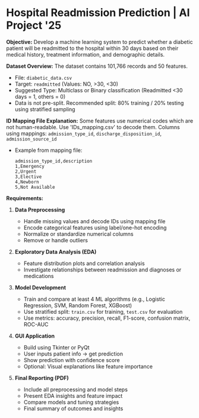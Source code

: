 # Hospital Readmission Prediction | AI Project '25

**Objective:**
Develop a machine learning system to predict whether a diabetic patient will be readmitted to the hospital within 30 days based on their medical history, treatment information, and demographic details.

**Dataset Overview:**
The dataset contains 101,766 records and 50 features.
* File: `diabetic_data.csv`
* Target: `readmitted` (Values: NO, >30, <30)
* Suggested Type: Multiclass or Binary classification (Readmitted <30 days = 1, others = 0)
* Data is not pre-split. Recommended split: 80% training / 20% testing using stratified sampling

**ID Mapping File Explanation:**
Some features use numerical codes which are not human-readable. Use 'IDs_mapping.csv' to decode them.
Columns using mappings: `admission_type_id`, `discharge_disposition_id`, `admission_source_id`
* Example from mapping file:
    ```
    admission_type_id,description
    1,Emergency
    2,Urgent
    3,Elective
    4,Newborn
    5,Not Available
    ```

**Requirements:**

1.  **Data Preprocessing**
    * Handle missing values and decode IDs using mapping file
    * Encode categorical features using label/one-hot encoding
    * Normalize or standardize numerical columns
    * Remove or handle outliers

2.  **Exploratory Data Analysis (EDA)**
    * Feature distribution plots and correlation analysis
    * Investigate relationships between readmission and diagnoses or medications

3.  **Model Development**
    * Train and compare at least 4 ML algorithms (e.g., Logistic Regression, SVM, Random Forest, XGBoost)
    * Use stratified split: `train.csv` for training, `test.csv` for evaluation
    * Use metrics: accuracy, precision, recall, F1-score, confusion matrix, ROC-AUC

4.  **GUI Application**
    * Build using Tkinter or PyQt
    * User inputs patient info → get prediction
    * Show prediction with confidence score
    * Optional: Visual explanations like feature importance

5.  **Final Reporting (PDF)**
    * Include all preprocessing and model steps
    * Present EDA insights and feature impact
    * Compare models and tuning strategies
    * Final summary of outcomes and insights
